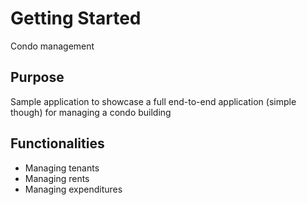 # Getting Started

Condo management

## Purpose

Sample application to showcase a full end-to-end application (simple though)
for managing a condo building

## Functionalities

- Managing tenants
- Managing rents
- Managing expenditures